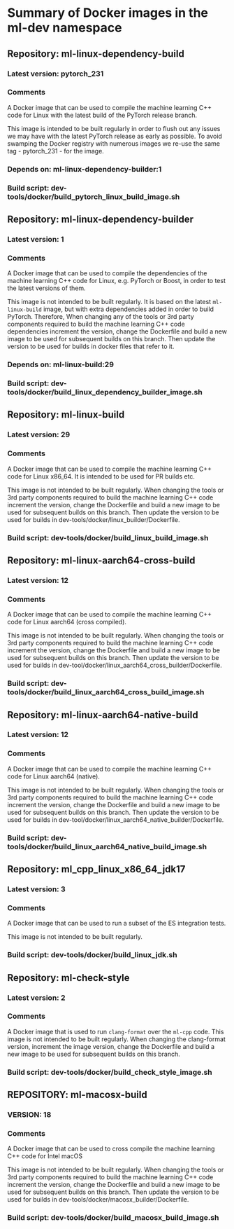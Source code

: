 # Summary of Docker images in the ml-dev namespace

## Repository: ml-linux-dependency-build

### Latest version: pytorch_231

### Comments
A Docker image that can be used to compile the machine learning
C++ code for Linux with the latest build of the PyTorch release branch.

This image is intended to be built regularly in order to flush out any
issues we may have with the latest PyTorch release as early as possible.
To avoid swamping the Docker registry with numerous images we re-use the
same tag - pytorch_231 - for the image.

### Depends on: ml-linux-dependency-builder:1

### Build script: dev-tools/docker/build_pytorch_linux_build_image.sh


## Repository: ml-linux-dependency-builder

### Latest version: 1

### Comments
A Docker image that can be used to compile the dependencies of
the machine learning C++ code for Linux, e.g. PyTorch or Boost, in order
to test the latest versions of them.

This image is not intended to be built regularly. It is based on the latest
`ml-linux-build` image, but with extra dependencies added in order to build
PyTorch.  Therefore, When changing any of the tools or 3rd party components
required to build the machine learning C++ code dependencies increment the
version, change the Dockerfile and build a new image to be used for subsequent
builds on this branch. Then update the version to be used for builds in docker
files that refer to it.

### Depends on: ml-linux-build:29

### Build script: dev-tools/docker/build_linux_dependency_builder_image.sh



## Repository: ml-linux-build

### Latest version: 29

### Comments
A Docker image that can be used to compile the machine learning
C++ code for Linux x86_64. It is intended to be used for PR builds etc.

This image is not intended to be built regularly.  When changing the tools
or 3rd party components required to build the machine learning C++ code
increment the version, change the Dockerfile and build a new image to be
used for subsequent builds on this branch.  Then update the version to be
used for builds in dev-tools/docker/linux_builder/Dockerfile.

### Build script: dev-tools/docker/build_linux_build_image.sh


## Repository: ml-linux-aarch64-cross-build

### Latest version: 12

### Comments
A Docker image that can be used to compile the machine learning
C++ code for Linux aarch64 (cross compiled).

This image is not intended to be built regularly.  When changing the tools
or 3rd party components required to build the machine learning C++ code
increment the version, change the Dockerfile and build a new image to be
used for subsequent builds on this branch.  Then update the version to be
used for builds in dev-tool/docker/linux_aarch64_cross_builder/Dockerfile.

### Build script: dev-tools/docker/build_linux_aarch64_cross_build_image.sh


## Repository: ml-linux-aarch64-native-build

### Latest version: 12

### Comments
A Docker image that can be used to compile the machine learning
C++ code for Linux aarch64 (native).

This image is not intended to be built regularly.  When changing the tools
or 3rd party components required to build the machine learning C++ code
increment the version, change the Dockerfile and build a new image to be
used for subsequent builds on this branch.  Then update the version to be
used for builds in dev-tool/docker/linux_aarch64_native_builder/Dockerfile.

### Build script: dev-tools/docker/build_linux_aarch64_native_build_image.sh


## Repository: ml_cpp_linux_x86_64_jdk17

### Latest version: 3

### Comments
A Docker image that can be used to run a subset of the ES
integration tests.

This image is not intended to be built regularly.

### Build script: dev-tools/docker/build_linux_jdk.sh


## Repository: ml-check-style

### Latest version: 2

### Comments
A Docker image that is used to run `clang-format` over the `ml-cpp` code.
This image is not intended to be built regularly.  When changing the
clang-format version, increment the image version, change the Dockerfile and
build a new image to be used for subsequent builds on this branch.

### Build script: dev-tools/docker/build_check_style_image.sh



## REPOSITORY: ml-macosx-build

### VERSION: 18

### Comments
A Docker image that can be used to cross compile the machine learning
C++ code for Intel macOS

This image is not intended to be built regularly.  When changing the tools
or 3rd party components required to build the machine learning C++ code
increment the version, change the Dockerfile and build a new image to be
used for subsequent builds on this branch.  Then update the version to be
used for builds in dev-tools/docker/macosx_builder/Dockerfile.

### Build script: dev-tools/docker/build_macosx_build_image.sh

